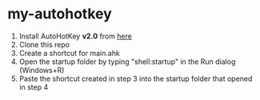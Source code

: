 # my-autohotkey

1. Install AutoHotKey **v2.0** from [here](https://www.autohotkey.com/)
2. Clone this repo
3. Create a shortcut for main.ahk
4. Open the startup folder by typing "shell:startup" in the Run dialog (Windows+R)
5. Paste the shortcut created in step 3 into the startup folder that opened in step 4
